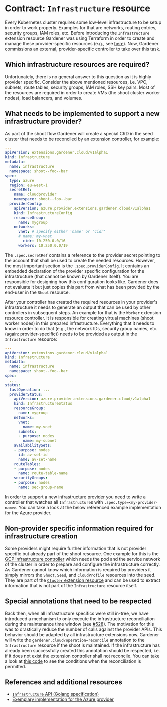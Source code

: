 # Contract: `Infrastructure` resource

Every Kubernetes cluster requires some low-level infrastructure to be setup in order to work properly.
Examples for that are networks, routing entries, security groups, IAM roles, etc.
Before introducing the `Infrastructure` extension resource Gardener was using Terraform in order to create and manage these provider-specific resources (e.g., see [here](https://github.com/gardener/gardener/tree/0.20.0/charts/seed-terraformer/charts/aws-infra)).
Now, Gardener commissions an external, provider-specific controller to take over this task.

## Which infrastructure resources are required?

Unfortunately, there is no general answer to this question as it is highly provider specific.
Consider the above mentioned resources, i.e. VPC, subnets, route tables, security groups, IAM roles, SSH key pairs.
Most of the resources are required in order to create VMs (the shoot cluster worker nodes), load balancers, and volumes.

## What needs to be implemented to support a new infrastructure provider?

As part of the shoot flow Gardener will create a special CRD in the seed cluster that needs to be reconciled by an extension controller, for example:

```yaml
---
apiVersion: extensions.gardener.cloud/v1alpha1
kind: Infrastructure
metadata:
  name: infrastructure
  namespace: shoot--foo--bar
spec:
  type: azure
  region: eu-west-1
  secretRef:
    name: cloudprovider
    namespace: shoot--foo--bar
  providerConfig:
    apiVersion: azure.provider.extensions.gardener.cloud/v1alpha1
    kind: InfrastructureConfig
    resourceGroup:
      name: mygroup
    networks:
      vnet: # specify either 'name' or 'cidr'
      # name: my-vnet
        cidr: 10.250.0.0/16
      workers: 10.250.0.0/19
```

The `.spec.secretRef` contains a reference to the provider secret pointing to the account that shall be used to create the needed resources.
However, the most important section is the `.spec.providerConfig`.
It contains an embedded declaration of the provider specific configuration for the infrastructure (that cannot be known by Gardener itself).
You are responsible for designing how this configuration looks like.
Gardener does not evaluate it but just copies this part from what has been provided by the end-user in the `Shoot` resource.

After your controller has created the required resources in your provider's infrastructure it needs to generate an output that can be used by other controllers in subsequent steps.
An example for that is the `Worker` extension resource controller.
It is responsible for creating virtual machines (shoot worker nodes) in this prepared infrastructure.
Everything that it needs to know in order to do that (e.g., the network IDs, security group names, etc. (again: provider-specific)) needs to be provided as output in the `Infrastructure` resource:

```yaml
---
apiVersion: extensions.gardener.cloud/v1alpha1
kind: Infrastructure
metadata:
  name: infrastructure
  namespace: shoot--foo--bar
spec:
  ...
status:
  lastOperation: ...
  providerStatus:
    apiVersion: azure.provider.extensions.gardener.cloud/v1alpha1
    kind: InfrastructureStatus
    resourceGroup:
      name: mygroup
    networks:
      vnet:
        name: my-vnet
      subnets:
      - purpose: nodes
        name: my-subnet
    availabilitySets:
    - purpose: nodes
      id: av-set-id
      name: av-set-name
    routeTables:
    - purpose: nodes
      name: route-table-name
    securityGroups:
    - purpose: nodes
      name: sec-group-name
```

In order to support a new infrastructure provider you need to write a controller that watches all `Infrastructure`s with `.spec.type=<my-provider-name>`.
You can take a look at the below referenced example implementation for the Azure provider.

## Non-provider specific information required for infrastructure creation

Some providers might require further information that is not provider specific but already part of the shoot resource.
One example for this is the [GCP infrastructure controller](https://github.com/gardener/gardener-extensions/tree/master/controllers/provider-gcp/pkg/controller/infrastructure) which needs the pod and the service network of the cluster in order to prepare and configure the infrastructure correctly.
As Gardener cannot know which information is required by providers it simply mirrors the `Shoot`, `Seed`, and `CloudProfile` resources into the seed.
They are part of the [`Cluster` extension resource](../cluster.md) and can be used to extract information that is not part of the `Infrastructure` resource itself.

## Special annotations that need to be respected

Back then, when all infrastructure specifics were still in-tree, we have introduced a mechanism to only execute the infrastructure reconciliation during the maintenance time window (see [#528](https://github.com/gardener/gardener/pull/528)).
The motivation for this was to drastically reduce the number of calls against the provider APIs.
This behavior should be adapted by all infrastructure extensions now.
Gardener will write the `gardener.cloud/operation=reconcile` annotation to the `Infrastructure` resource if the shoot is maintained.
If the infrastructure has already been successfully created this annotation should be respected, i.e. if it does not exist the extension controller shall not reconcile.
You can take a look at [this code](https://github.com/gardener/gardener-extensions/blob/master/pkg/controller/infrastructure/predicate.go#L79-L87) to see the conditions when the reconciliation is permitted.

## References and additional resources

* [`Infrastructure` API (Golang specification)](../../pkg/apis/extensions/v1alpha1/types_infrastructure.go)
* [Exemplary implementation for the Azure provider](https://github.com/gardener/gardener-extensions/tree/master/controllers/provider-azure/pkg/controller/infrastructure)
